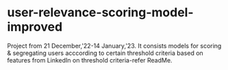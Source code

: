 # user-relevance-scoring-model-improved
Project from 21 December,'22-14 January,'23. It consists models for scoring &amp; segregating users acccording to certain threshold criteria based on features from LinkedIn on threshold criteria-refer ReadMe. 
